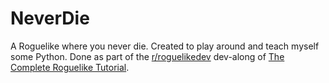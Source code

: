 NeverDie
========

A Roguelike where you never die. Created to play around and teach myself some Python. Done as part of the [r/roguelikedev](https://www.reddit.com/r/roguelikedev/) dev-along of [The Complete Roguelike Tutorial](http://rogueliketutorials.com/libtcod/1).
